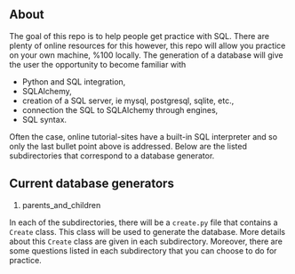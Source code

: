 ## About
The goal of this repo is to help people get practice with SQL. There are plenty
of online resources for this however, this repo will allow you practice on your
own machine, %100 locally. The generation of a database will give the user the
opportunity to become familiar with

* Python and SQL integration,
* SQLAlchemy,
* creation of a SQL server, ie mysql, postgresql, sqlite, etc.,
* connection the SQL to SQLAlchemy through engines,
* SQL syntax.

Often the case, online tutorial-sites have a built-in SQL interpreter and so 
only the last bullet point above is addressed. Below are the listed
subdirectories that correspond to a database generator.

## Current database generators
1. parents_and_children

In each of the subdirectories, there will be a `create.py` file that contains
a `Create` class. This class will be used to generate the database. More 
details about this `Create` class are given in each subdirectory. Moreover,
there are some questions listed in each subdirectory that you can choose to do 
for practice.
